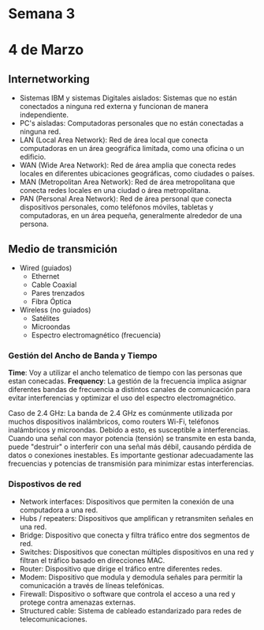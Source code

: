 # Semana 3 
# 4 de Marzo


## Internetworking
- Sistemas IBM y sistemas Digitales aislados: Sistemas que no están conectados a ninguna red externa y funcionan de manera independiente.
- PC's aisladas: Computadoras personales que no están conectadas a ninguna red.
- LAN (Local Area Network): Red de área local que conecta computadoras en un área geográfica limitada, como una oficina o un edificio.
- WAN (Wide Area Network): Red de área amplia que conecta redes locales en diferentes ubicaciones geográficas, como ciudades o países.
- MAN (Metropolitan Area Network): Red de área metropolitana que conecta redes locales en una ciudad o área metropolitana.
- PAN (Personal Area Network): Red de área personal que conecta dispositivos personales, como teléfonos móviles, tabletas y computadoras, en un área pequeña, generalmente alrededor de una persona.

## Medio de transmición
- Wired (guiados)
    - Ethernet
    - Cable Coaxial
    - Pares trenzados
    - Fibra Óptica
- Wireless (no guiados)
    - Satélites
    - Microondas 
    - Espectro electromagnético (frecuencia)

### Gestión del Ancho de Banda y Tiempo
**Time**: Voy a utilizar el ancho telematico de tiempo con las personas que estan conecadas.
**Frequency**: La gestión de la frecuencia implica asignar diferentes bandas de frecuencia a distintos canales de comunicación para evitar interferencias y optimizar el uso del espectro electromagnético.


Caso de 2.4 GHz: La banda de 2.4 GHz es comúnmente utilizada por muchos dispositivos inalámbricos, como routers Wi-Fi, teléfonos inalámbricos y microondas. Debido a esto, es susceptible a interferencias. Cuando una señal con mayor potencia (tensión) se transmite en esta banda, puede "destruir" o interferir con una señal más débil, causando pérdida de datos o conexiones inestables. Es importante gestionar adecuadamente las frecuencias y potencias de transmisión para minimizar estas interferencias.

### Dispostivos de red
- Network interfaces: Dispositivos que permiten la conexión de una computadora a una red.
- Hubs / repeaters: Dispositivos que amplifican y retransmiten señales en una red.
- Bridge: Dispositivo que conecta y filtra tráfico entre dos segmentos de red.
- Switches: Dispositivos que conectan múltiples dispositivos en una red y filtran el tráfico basado en direcciones MAC.
- Router: Dispositivo que dirige el tráfico entre diferentes redes.
- Modem: Dispositivo que modula y demodula señales para permitir la comunicación a través de líneas telefónicas.
- Firewall: Dispositivo o software que controla el acceso a una red y protege contra amenazas externas.
- Structured cable: Sistema de cableado estandarizado para redes de telecomunicaciones.